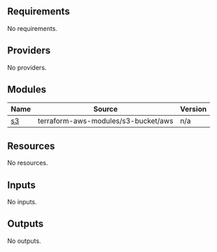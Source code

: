 <!-- BEGIN_TF_DOCS -->
## Requirements

No requirements.

## Providers

No providers.

## Modules

| Name | Source | Version |
|------|--------|---------|
| <a name="module_s3"></a> [s3](#module\_s3) | terraform-aws-modules/s3-bucket/aws | n/a |

## Resources

No resources.

## Inputs

No inputs.

## Outputs

No outputs.
<!-- END_TF_DOCS -->